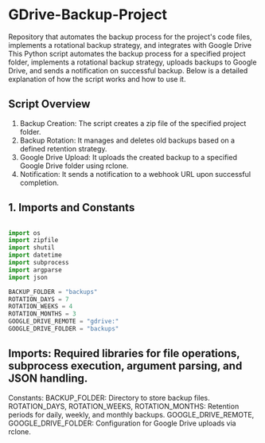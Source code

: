 # GDrive-Backup-Project
Repository that automates the backup process for the project's code files, implements a rotational backup strategy, and integrates with Google Drive
This Python script automates the backup process for a specified project folder, implements a rotational backup strategy, uploads backups to Google Drive, and sends a notification on successful backup. Below is a detailed explanation of how the script works and how to use it.

## Script Overview
1. Backup Creation:
The script creates a zip file of the specified project folder.
2. Backup Rotation:
It manages and deletes old backups based on a defined retention strategy.
3. Google Drive Upload:
It uploads the created backup to a specified Google Drive folder using rclone.
4. Notification:
It sends a notification to a webhook URL upon successful completion.


## 1. Imports and Constants
```python

import os
import zipfile
import shutil
import datetime
import subprocess
import argparse
import json

BACKUP_FOLDER = "backups"
ROTATION_DAYS = 7
ROTATION_WEEKS = 4
ROTATION_MONTHS = 3
GOOGLE_DRIVE_REMOTE = "gdrive:"
GOOGLE_DRIVE_FOLDER = "backups"
```
## Imports: Required libraries for file operations, subprocess execution, argument parsing, and JSON handling.
Constants:
          BACKUP_FOLDER: Directory to store backup files.
          ROTATION_DAYS, ROTATION_WEEKS, ROTATION_MONTHS: Retention periods for daily, weekly, and monthly backups.
          GOOGLE_DRIVE_REMOTE, GOOGLE_DRIVE_FOLDER: Configuration for Google Drive uploads via rclone.

